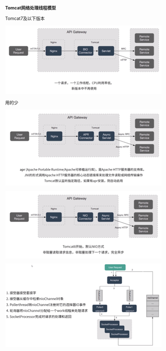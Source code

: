 **Tomcat网络处理线程模型**



Tomcat7及以下版本

![](BIO+同步Servlet.png)



用的少

![](APR+异步Servlet.png)



![](NIO+异步Servlet.png)



![](NIO处理流程.png)



